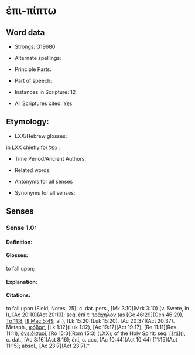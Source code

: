 # ἐπι-πίπτω 

<!-- Status: S2=NeedsEdits -->
<!-- Lexica used for edits:   -->

## Word data

* Strongs: G19680

* Alternate spellings:



* Principle Parts: 


* Part of speech: 


* Instances in Scripture: 12

* All Scriptures cited: Yes

## Etymology: 


* LXX/Hebrew glosses: 

in LXX chiefly for [נָפַל](//en-uhl/H5307) ; 

* Time Period/Ancient Authors: 


* Related words: 

* Antonyms for all senses

* Synonyms for all senses: 


## Senses 


### Sense  1.0: 

#### Definition: 

#### Glosses: 

to fall upon; 

#### Explanation: 


#### Citations: 

to fall upon (Field, Notes, 25): c. dat. pers., [Mk 3:10](Mrk 3:10) (v. Swete, in l), [Ac 20:10](Act 20:10); seq. [ἐπὶ τ. τράχηλον]() (as [Ge 46:29](Gen 46:29), [To 11:8](Tob.11.8), [III Mac 5:49](3Macc.5.49), al.), [Lk 15:20](Luk 15:20), [Ac 20:37](Act 20:37). Metaph., [φόβος](), [Lk 1:12](Luk 1:12), [Ac 19:17](Act 19:17), [Re 11:11](Rev 11:11); [ὀνειδισμοί](), [Ro 15:3](Rom 15:3) (LXX); of the Holy Spirit: seq. [[ἐπί]()](), c. dat., [Ac 8:16](Act 8:16); ἐπί, c. acc, [Ac 10:44](Act 10:44) [11:15](Act 11:15); absol., [Ac 23:7](Act 23:7).†
